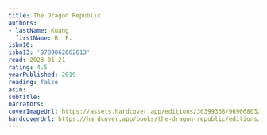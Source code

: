 ```yaml
---
title: The Dragon Republic
authors:
- lastName: Kuang
  firstName: R. F.
isbn10:
isbn13: '9780062662613'
read: 2023-01-21
rating: 4.5
yearPublished: 2019
reading: false
asin:
subtitle:
narrators:
coverImageUrl: https://assets.hardcover.app/editions/30399338/9690680324495866.jpg
hardcoverUrl: https://hardcover.app/books/the-dragon-republic/editions/30399338
---
```

